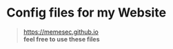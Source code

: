 # Config files for my Website

> https://memesec.github.io                                
> **feel free to use these files**
